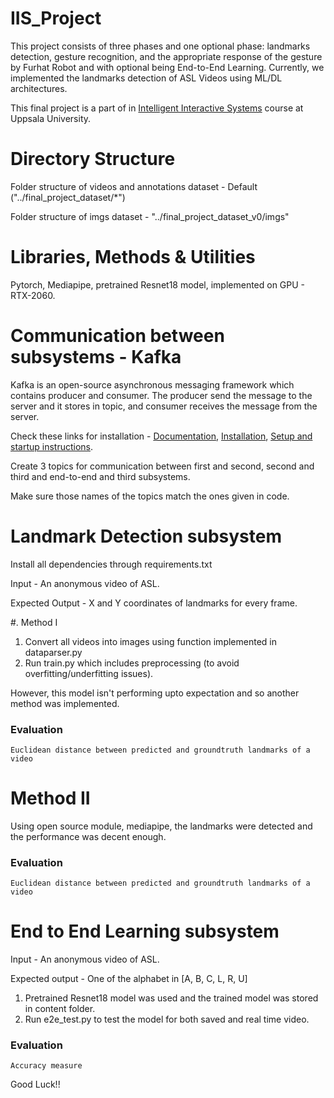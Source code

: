 # IIS_Project

This project consists of three phases and one optional phase: landmarks detection, gesture recognition, and the appropriate response of the gesture by Furhat Robot and with optional being End-to-End Learning. Currently, we implemented the landmarks detection of ASL Videos using ML/DL architectures.

This final project is a part of in [Intelligent Interactive Systems](https://www.uu.se/en/admissions/freestanding-courses/course/?kKod=1MD039&typ=1) course at Uppsala University.

# Directory Structure
Folder structure of videos and annotations dataset - Default ("../final_project_dataset/*")

Folder structure of imgs dataset - "../final_project_dataset_v0/imgs"

# Libraries, Methods & Utilities
Pytorch, Mediapipe, pretrained Resnet18 model, implemented on GPU - RTX-2060.

# Communication between subsystems - Kafka
Kafka is an open-source asynchronous messaging framework which contains producer and consumer. The producer send the message to the server and it stores in topic, and consumer receives the message from the server.
 
Check these links for installation - [Documentation](https://kafka.apache.org/intro), [Installation](https://kafka.apache.org/downloads), [Setup and startup instructions](https://kafka.apache.org/quickstart).

Create 3 topics for communication between first and second, second and third and end-to-end and third subsystems.

Make sure those names of the topics match the ones given in code. 

# Landmark Detection subsystem

Install all dependencies through requirements.txt

Input - An anonymous video of ASL.

Expected Output -  X and Y coordinates of landmarks for every frame.

#. Method I
1. Convert all videos into images using function implemented in dataparser.py
2. Run train.py which includes preprocessing (to avoid overfitting/underfitting issues).

However, this model isn't performing upto expectation and so another method was implemented.

### Evaluation 
    Euclidean distance between predicted and groundtruth landmarks of a video

# Method II
Using open source module, mediapipe, the landmarks were detected and the performance was decent enough.

### Evaluation 
    Euclidean distance between predicted and groundtruth landmarks of a video

# End to End Learning subsystem

Input - An anonymous video of ASL.

Expected output - One of the alphabet in [A, B, C, L, R, U]

1. Pretrained Resnet18 model was used and the trained model was stored in content folder.
2. Run e2e_test.py to test the model for both saved and real time video.

### Evaluation
    Accuracy measure

Good Luck!!
